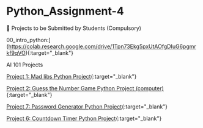 # Python_Assignment-4

📂 Projects to be Submitted by Students (Compulsory)




00_intro_python:](https://colab.research.google.com/drive/1Tpn73Ekg5pxUtAOfgDIuG6pgmrkf9qVO){:target="_blank"}

AI 101 Projects

[Project 1: Mad libs Python Project](https://colab.research.google.com/drive/1354n4pycIRT1FwJDapPZI-7aV3sVlTOc?usp=sharing){:target="_blank"}

[Project 2: Guess the Number Game Python Project (computer)](https://colab.research.google.com/drive/1Tpn73Ekg5pxUtAOfgDIuG6pgmrkf9qVO){:target="_blank"}

[Project 7: Password Generator Python Project](https://colab.research.google.com/drive/1qeACrH82FDTTiiem3j7hQRyLw-7RKi-j#scrollTo=GPVD7EzY0nqT){:target="_blank"}

[Project 6: Countdown Timer Python Project](https://colab.research.google.com/drive/1va_jjU511hWtTrd5AmRXhBKM7lJKjJqb?usp=sharing){:target="_blank"}

